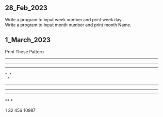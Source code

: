 28_Feb_2023
-------------------------------
Write a program to input week number and print week day.   
Write a program to input month number and print month Name.

1_March_2023
-------------------------------
Print These Pattern
* * * * * * 
  * * * * 
   * * * 
    * * 
     *

*****
 ****
  ***
   **
    *


1
32
456
10987
